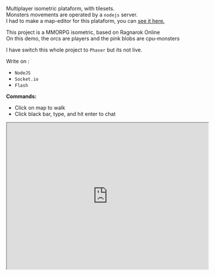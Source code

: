 <!-- header
title: Demo Socket Game
header: true
date: 12/08/2015
author: webcaetano
cover: images/posts/cover/socketGame.png
thumb: images/posts/thumb/socketGame.png
tags:
	- Flash
	- Socket.io
	- Isometric
header -->
<!--esc print('<div class="post-content">') -->
Multiplayer isometric plataform, with tilesets.<br>
Monsters movements are operated by a `nodejs` server.<br>
I had to make a map-editor for this plataform, you can <a href="http://webcaetano.github.io/portfolio-posts/Map+Editor/">see it here.</a><br>

This project is a MMORPG isometric, based on Ragnarok Online<br>
On this demo, the orcs are players and the pink blobs are cpu-monsters

I have switch this whole project to `Phaser` but its not live. 

Write on : 
- `NodeJS`
- `Socket.io`
- `Flash`

**Commands:**<br>
- Click on map to walk
- Click black bar, type, and hit enter to chat


<div align="center">
	<iframe src="http://45.55.171.155:3000" width="550" height="400" scrolling="no"></iframe>
</div>

</div>
<!--esc print('</div>')  -->
